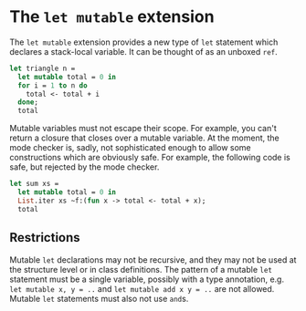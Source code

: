 # The `let mutable` extension

The `let mutable` extension provides a new type of `let` statement which
declares a stack-local variable. It can be thought of as an unboxed `ref`.

```ocaml
let triangle n =
  let mutable total = 0 in
  for i = 1 to n do
    total <- total + i
  done;
  total
```

Mutable variables must not escape their scope. For example, you can't
return a closure that closes over a mutable variable. At the moment, the mode
checker is, sadly, not sophisticated enough to allow some constructions which
are obviously safe. For example, the following code is safe, but rejected by the
mode checker.

```ocaml
let sum xs =
  let mutable total = 0 in
  List.iter xs ~f:(fun x -> total <- total + x);
  total
```


## Restrictions

Mutable `let` declarations may not be recursive, and they may not be used at the
structure level or in class definitions. The pattern of a mutable `let`
statement must be a single variable, possibly with a type annotation, e.g. `let
mutable x, y = ..` and `let mutable add x y = ..` are not allowed. Mutable `let`
statements must also not use `and`s.
